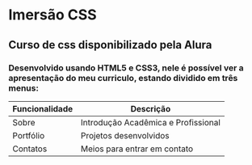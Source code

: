 # Imersão CSS
## Curso de css disponibilizado pela Alura
### Desenvolvido usando HTML5 e CSS3, nele é possível ver a apresentação do meu curriculo, estando dividido em três menus:

Funcionalidade | Descrição
---------------|------------------------------------
Sobre          | Introdução Acadêmica e Profissional
Portfólio      | Projetos desenvolvidos
Contatos       | Meios para entrar em contato

